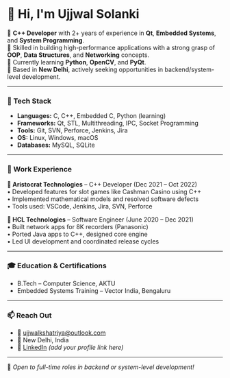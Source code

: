 # 👋 Hi, I'm Ujjwal Solanki

🎯 **C++ Developer** with 2+ years of experience in **Qt**, **Embedded Systems**, and **System Programming**.  
🔧 Skilled in building high-performance applications with a strong grasp of **OOP**, **Data Structures**, and **Networking** concepts.  
🌱 Currently learning **Python**, **OpenCV**, and **PyQt**.  
📍 Based in **New Delhi**, actively seeking opportunities in backend/system-level development.

---

### 🔧 Tech Stack
- **Languages:** C, C++, Embedded C, Python (learning)
- **Frameworks:** Qt, STL, Multithreading, IPC, Socket Programming
- **Tools:** Git, SVN, Perforce, Jenkins, Jira
- **OS:** Linux, Windows, macOS
- **Databases:** MySQL, SQLite

---

### 🧠 Work Experience

**🔹 Aristocrat Technologies** – C++ Developer (Dec 2021 – Oct 2022)  
• Developed features for slot games like Cashman Casino using C++  
• Implemented mathematical models and resolved software defects  
• Tools used: VSCode, Jenkins, Jira, SVN, Perforce  

**🔹 HCL Technologies** – Software Engineer (June 2020 – Dec 2021)  
• Built network apps for 8K recorders (Panasonic)  
• Ported Java apps to C++, designed core engine  
• Led UI development and coordinated release cycles

---

### 🎓 Education & Certifications
- B.Tech – Computer Science, AKTU
- Embedded Systems Training – Vector India, Bengaluru


---

### 📫 Reach Out
- 📧 ujjwalkshatriya@outlook.com  
- 📍 New Delhi, India  
- 💼 [LinkedIn](https://www.linkedin.com/) *(add your profile link here)*

---

🚀 *Open to full-time roles in backend or system-level development!*
